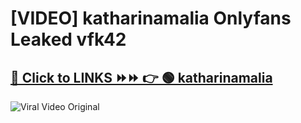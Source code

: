 
 # [VIDEO] katharinamalia Onlyfans Leaked vfk42

## <h2><a href="https://clipsfans.com/katharinamalia&ref=git">🔗 Click to LINKS ⏩⏩ 👉 🟢 katharinamalia </a></h2>

<a href="https://clipsfans.com/katharinamalia&ref=git" rel="nofollow" data-target="animated-image.originalLink"><img src="https://i.ibb.co.com/xMMVF88/686577567.gif" alt="Viral Video Original" style="max-width: 100%; display: inline-block;" data-target="animated-image.originalImage"></a>

